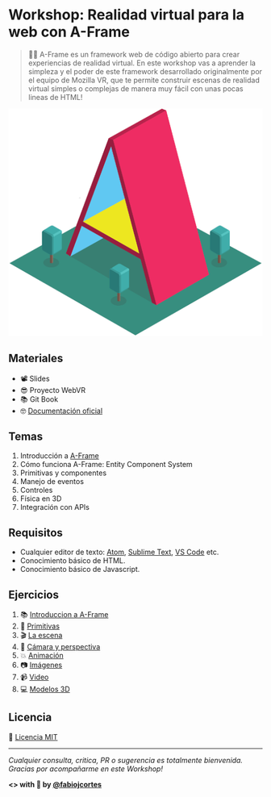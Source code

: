# Workshop: Realidad virtual para la web con A-Frame

> 👨‍🏫 A-Frame es un framework web de código abierto para crear experiencias de realidad virtual. En este workshop vas a aprender la simpleza y el poder de este framework desarrollado originalmente por el equipo de Mozilla VR, que te permite construir escenas de realidad virtual simples o complejas de manera muy fácil con unas pocas lineas de HTML!

<p align="center">
 <img src="docs/img/aframe1.png" alt="A-Frame">
</p>

## Materiales
* 📽 Slides
* 😎 Proyecto WebVR
* 📚 Git Book
* 🤓 [Documentación oficial](https://aframe.io/docs/0.7.0/introduction/)

## Temas
1. Introducción a [A-Frame](https://aframe.io/)
2. Cómo funciona A-Frame: Entity Component System
3. Primitivas y componentes
4. Manejo de eventos
5. Controles
6. Física en 3D
7. Integración con APIs

## Requisitos
* Cualquier editor de texto: [Atom](https://atom.io/), [Sublime Text](https://www.sublimetext.com/), [VS Code](https://code.visualstudio.com/) etc.
* Conocimiento básico de HTML.
* Conocimiento básico de Javascript.

## Ejercicios
1. 📚 [Introduccion a A-Frame](https://github.com/fcor/aframe-workshop/blob/master/ex/1.md)
2. :dragon_face: [Primitivas](https://github.com/fcor/aframe-workshop/blob/master/ex/2.md)
3. :clapper: [La escena](https://github.com/fcor/aframe-workshop/blob/master/ex/3.md)
4. :movie_camera: [Cámara y perspectiva](https://github.com/fcor/aframe-workshop/blob/master/ex/4.md)
4. :collision: [Animación](https://github.com/fcor/aframe-workshop/blob/master/ex/5.md)
6. :camera: [Imágenes](https://github.com/fcor/aframe-workshop/blob/master/ex/6.md)
7. :video_camera: [Video](https://github.com/fcor/aframe-workshop/blob/master/ex/7.md)
8. :computer: [Modelos 3D](https://github.com/fcor/aframe-workshop/blob/master/ex/8.md)

## Licencia
📄 [Licencia MIT](https://github.com/fcor/aframe-workshop/blob/master/LICENSE)

---
*Cualquier consulta, critica, PR o sugerencia es totalmente bienvenida.
Gracias por acompañarme en este Workshop!*

**<> with 🤘 by [@fabiojcortes](https://twitter.com/fabiojcortes)**
